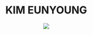 <div align=center><h1>KIM EUNYOUNG</h1></div>

<div align=center>
<img src="https://img.shields.io/badge/ljsby0816@gmail.com-EA4335?style=flat&logo=Gmail&logoColor=white">
</div>

<!--
**00eunyoung/00eunyoung** is a ✨ _special_ ✨ repository because its `README.md` (this file) appears on your GitHub profile.

Here are some ideas to get you started:

- 🔭 I’m currently working on ...
- 🌱 I’m currently learning ...
- 👯 I’m looking to collaborate on ...
- 🤔 I’m looking for help with ...
- 💬 Ask me about ...
- 📫 How to reach me: ...
- 😄 Pronouns: ...
- ⚡ Fun fact: ...
-->
